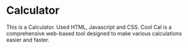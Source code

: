 # Calculator
This is a Calculator.
Used HTML, Javascript and CSS.
Cool Cal is a comprehensive web-based tool designed to make various calculations easier and faster.
